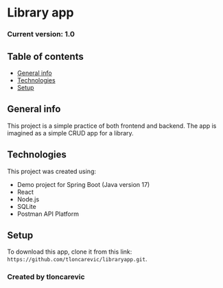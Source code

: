 # Library app

### Current version: 1.0

## Table of contents
* [General info](#general-info)
* [Technologies](#technologies)
* [Setup](#setup)

## General info
This project is a simple practice of both frontend and backend. The app is imagined as a simple CRUD app for a library.

## Technologies
This project was created using:
* Demo project for Spring Boot (Java version 17)
* React 
* Node.js
* SQLite
* Postman API Platform

## Setup
To download this app, clone it from this link: `https://github.com/tloncarevic/libraryapp.git`.


### Created by tloncarevic